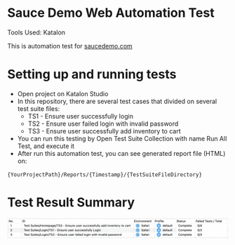 # Sauce Demo Web Automation Test

Tools Used: Katalon

This is automation test for [saucedemo.com](https://www.saucedemo.com)

# Setting up and running tests

* Open project on Katalon Studio
* In this repository, there are several test cases that divided on several test suite files:
    * TS1 - Ensure user successfully login
    * TS2 - Ensure user failed login with invalid password
    * TS3 - Ensure user successfully add inventory to cart
* You can run this testing by Open Test Suite Collection with name Run All Test, and execute it
* After run this automation test, you can see generated report file (HTML) on:
```
{YourProjectPath}/Reports/{Timestamp}/{TestSuiteFileDirectory}
```

# Test Result Summary

![test-result-overview.png](test-result-overview.png)

